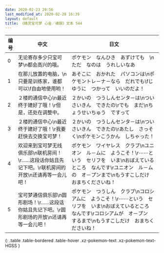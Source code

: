 ```yaml
---
date: 2020-02-23 20:56
last_modified_at: 2020-02-28 16:39
layout: default
title: 《精灵宝可梦 心金／魂银》文本 544
---
```

| 编号 | 中文 | 日文 |
| ---- | ---- | ---- |
| 0 | 无论寄存多少只宝可梦\n都会高兴的哦。 | ポケモン　なんひき　あずけても　\nただ　なのは　うれしいなあ |
| 1 | 在那儿放置的电脑，\n只要是训练家，谁都可以\f自由地使用哟！ | あそこに　おかれた　パソコンは\nポケモントレ－ナ－なら　だれでも\fじゆうに　つかって　いいのだよ！ |
| 2 | ２楼的通信中心\n最近终于建好了哦！\r但是，还处在调整中。 | ２かいの　つうしんセンタ－は\nつい　さいきん　できたの\rでも　まだ\nちょうせいちゅう　ですって |
| 3 | ２楼的通信中心\n最近终于建好了哦！\r我要赶快去交换宝可梦！ | ２かいの　つうしんセンタ－は\nつい　さいきん　できたの\rあたし　さっそく\nポケモンこうかん　しちゃった！ |
| 4 | 欢迎来到宝可梦无线俱乐部\n联机房间！\r……这段话你姑且先记下吧。\r联机房间的开放\n还请再等一会儿吧！ | ポケモン　ワイヤレス　クラブ\nユニオン　ル－ムに　ようこそ！\r⋯⋯という　セリフを　いま\nおぼえているところ　なんです\rユニオン　ル－ムの　オ－プンまで\nもうすこしだけ　おまちくださいね！ |
| 5 | 宝可梦通信俱乐部\n圆形剧场！\r……这段话你姑且先记下吧。\r圆形剧场的开放\n还请再等一会儿吧！ | ポケモン　つうしん　クラブ\nコロシアムに　ようこそ！\r⋯⋯という　セリフを　いま\nおぼえているところ　なんです\rコロシアムが　オ－プン　するまで\nもうすこしだけ　おまちくださいね！ |
{: .table .table-bordered .table-hover .xz-pokemon-text .xz-pokemon-text-HGSS }